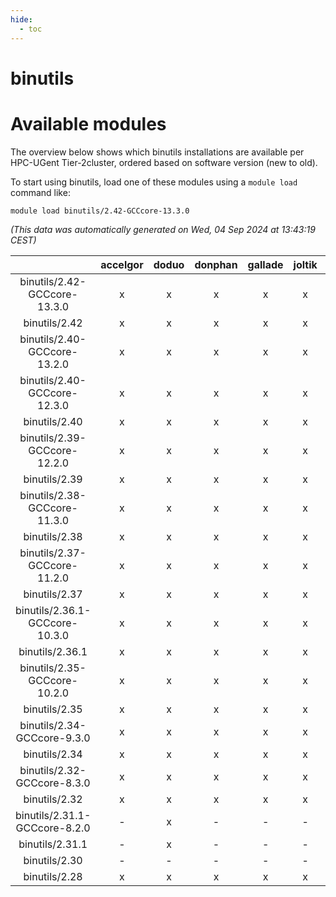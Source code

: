 ```yaml
---
hide:
  - toc
---
```


binutils
========

# Available modules


The overview below shows which binutils installations are available per HPC-UGent Tier-2cluster, ordered based on software version (new to old).

To start using binutils, load one of these modules using a `module load` command like:

```shell
module load binutils/2.42-GCCcore-13.3.0
```

*(This data was automatically generated on Wed, 04 Sep 2024 at 13:43:19 CEST)*  

| |accelgor|doduo|donphan|gallade|joltik|shinx|skitty|
| :---: | :---: | :---: | :---: | :---: | :---: | :---: | :---: |
|binutils/2.42-GCCcore-13.3.0|x|x|x|x|x|x|x|
|binutils/2.42|x|x|x|x|x|x|x|
|binutils/2.40-GCCcore-13.2.0|x|x|x|x|x|x|x|
|binutils/2.40-GCCcore-12.3.0|x|x|x|x|x|x|x|
|binutils/2.40|x|x|x|x|x|x|x|
|binutils/2.39-GCCcore-12.2.0|x|x|x|x|x|x|x|
|binutils/2.39|x|x|x|x|x|x|x|
|binutils/2.38-GCCcore-11.3.0|x|x|x|x|x|x|x|
|binutils/2.38|x|x|x|x|x|x|x|
|binutils/2.37-GCCcore-11.2.0|x|x|x|x|x|x|x|
|binutils/2.37|x|x|x|x|x|x|x|
|binutils/2.36.1-GCCcore-10.3.0|x|x|x|x|x|-|x|
|binutils/2.36.1|x|x|x|x|x|-|x|
|binutils/2.35-GCCcore-10.2.0|x|x|x|x|x|-|x|
|binutils/2.35|x|x|x|x|x|-|x|
|binutils/2.34-GCCcore-9.3.0|x|x|x|x|x|-|x|
|binutils/2.34|x|x|x|x|x|-|x|
|binutils/2.32-GCCcore-8.3.0|x|x|x|x|x|-|x|
|binutils/2.32|x|x|x|x|x|-|x|
|binutils/2.31.1-GCCcore-8.2.0|-|x|-|-|-|-|-|
|binutils/2.31.1|-|x|-|-|-|-|x|
|binutils/2.30|-|-|-|-|-|-|x|
|binutils/2.28|x|x|x|x|x|-|x|
